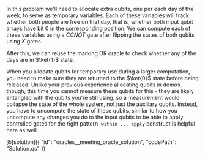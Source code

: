 In this problem we'll need to allocate extra qubits, one per each day of the week, to serve as temporary variables.
Each of these variables will track whether both people are free on that day, that is, whether both input qubit arrays 
have bit $0$ in the corresponding position. We can compute each of these variables using a $CCNOT$ gate after flipping 
the states of both qubits using $X$ gates. 

After this, we can reuse the marking OR oracle to check whether any of the days are in $\ket{1}$ state.

When you allocate qubits for temporary use during a larger computation, you need to make sure they are returned to the $\ket{0}$ 
state before being released. Unlike your previous experience allocating qubits in demos, though, this time you cannot 
measure these qubits for this - they are likely entangled with the qubits you're still using, so a measurement would 
collapse the state of the whole system, not just the auxiliary qubits. Instead, you have to uncompute the state of these qubits, 
similar to how you uncompute any changes you do to the input qubits to be able to apply controlled gates for the right pattern.
`within ... apply` construct is helpful here as well.

@[solution]({
    "id": "oracles__meeting_oracle_solution",
    "codePath": "Solution.qs"
})
